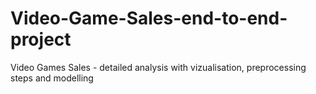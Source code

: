 # Video-Game-Sales-end-to-end-project
Video Games Sales - detailed analysis with vizualisation, preprocessing steps and modelling
